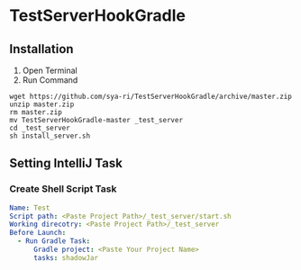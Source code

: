 # TestServerHookGradle

## Installation

1. Open Terminal
2. Run Command
```shell
wget https://github.com/sya-ri/TestServerHookGradle/archive/master.zip
unzip master.zip
rm master.zip
mv TestServerHookGradle-master _test_server
cd _test_server
sh install_server.sh
```

## Setting IntelliJ Task

### Create Shell Script Task
```yml
Name: Test
Script path: <Paste Project Path>/_test_server/start.sh
Working direcotry: <Paste Project Path>/_test_server
Before Launch: 
  - Run Gradle Task:
      Gradle project: <Paste Your Project Name>
      tasks: shadowJar
```